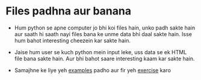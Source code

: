 # Files padhna aur banana

- Hum python se apne computer jo bhi koi files hain, unko padh sakte hain aur saath hi saath nayi files bana ke unme data bhi daal sakte hain. Isse hum bahot interesting cheezein kar sakte hain.

- Jaise hum user se kuch python mein input leke, uss data se ek HTML file bana sakte hain. Aur bhi bahot saare interesting kaam kar sakte hain.

- Samajhne ke liye yeh [examples](http://navgurukul.org/python/files-1.py) padho aur fir yeh [exercise](http://navgurukul.org/python/files-a.py
) karo

